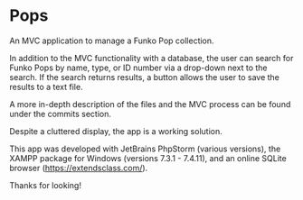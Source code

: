 # Pops
An MVC application to manage a Funko Pop collection. 

In addition to the MVC functionality with a database, the user can search for Funko Pops by name, type, or ID number via a drop-down next to the search. If the search returns results, a button allows the user to save the results to a text file.

A more in-depth description of the files and the MVC process can be found under the commits section.

Despite a cluttered display, the app is a working solution.

This app was developed with JetBrains PhpStorm (various versions), the XAMPP package for Windows (versions 7.3.1 - 7.4.11), and an online SQLite browser (https://extendsclass.com/).

Thanks for looking!
